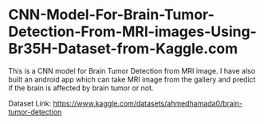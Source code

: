 # CNN-Model-For-Brain-Tumor-Detection-From-MRI-images-Using-Br35H-Dataset-from-Kaggle.com
This is a CNN model for Brain Tumor Detection from MRI image. I have also built an android app which can take MRI image from the gallery and predict if the brain is affected by brain tumor or not.

Dataset Link: 
https://www.kaggle.com/datasets/ahmedhamada0/brain-tumor-detection
